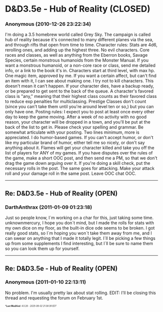 # D&D3.5e - Hub of Reality (CLOSED)

### **Anonymous** (2010-12-26 23:22:34)

I'm doing a 3.5 homebrew world called Grey Sky. The campaign is called hub of reality because it's connected to many different planes via the sea, and through rifts that open from time to time.
Character rules:
Stats are 4d6, rerolling ones, and adding up the highest three.
No evil characters.
Core races and classes, as well as anything from the Eberron books, Savage Species, certain monstrous humanoids from the Monster Manual. If you want a monstrous humanoid, or a non-core race or class, send me detailed info, or a link to the book it's in.
Characters start at third level, with max hp.
One magic item, approved by me. If you want a certain affect, but can't find an item with it, I can see about making one.
I try not to kill characters. This doesn't mean it can't happen. If your character dies, have a backup ready, or be prepared to get sent to the back of the queue.
A character's favored class is "any," meaning that their highest class counts as their favored class to reduce exp penalties for multiclassing. Prestige Classes don't count (since you can't take them until you're around level ten or so,) but you can only have one.
Posting rules:
I expect you to post at least once every other day to keep the game moving. After a week of no activity with no good reason, your character will be dropped in a town, and you'll be put at the back of the list to get in.
Please check your spelling and grammar.
Be somewhat articulate with your posting. Two lines minimum, more is appreciated.
I do humor-based games. If you can't accept humor, or don't like my particular brand of humor, either tell me so nicely, or don't say anything about it. Flames will get your character killed and take you off the list of players for ANY of my games.
If you have disputes over the rules of the game, make a short OOC post, and then send me a PM, so that we don't drag the game down arguing over it.
If you're doing a skill check, put the necessary rolls in the post. The same goes for attacking. Make your attack roll and your damage roll in the same post.
Leave OOC chat OOC.

---

## Re: D&D3.5e - Hub of Reality (OPEN)

### **DarthAnthrax** (2011-01-09 01:23:18)

Just so people know, I´m working on a char for this, just taking some time. unknownmercury, I hope you don´t mind, but I made the rolls for stats with my own dice on my floor, as the built-in dice ode seems to be broken. I got really good stats, so I´m hoping you won´t take them away from me, and I can swear on anything that I made it totally legit.
I´ll be picking a few things up from some supplements I find interesting, but I´ll be sure to name them so you can look them up for yourself.

---

## Re: D&D3.5e - Hub of Reality (OPEN)

### **Anonymous** (2011-01-10 22:13:11)

No problem. I'm usually pretty lax about stat rolling.
EDIT: I'll be closing this thread and requesting the forum on February 1st.



<span style="font-size: 0.5em;">***Last Modified**: 4.0.28 - *2025-06-02 21:38:39 EDT*</span>